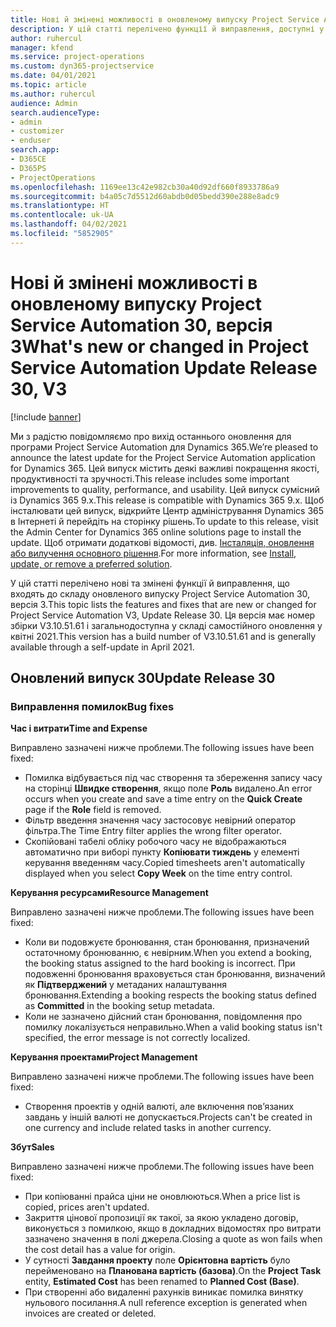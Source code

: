 ```yaml
---
title: Нові й змінені можливості в оновленому випуску Project Service Automation 30, версія 3
description: У цій статті перелічено функції й виправлення, доступні у випуску Project Service Automation 30, версія 3.
author: ruhercul
manager: kfend
ms.service: project-operations
ms.custom: dyn365-projectservice
ms.date: 04/01/2021
ms.topic: article
ms.author: ruhercul
audience: Admin
search.audienceType:
- admin
- customizer
- enduser
search.app:
- D365CE
- D365PS
- ProjectOperations
ms.openlocfilehash: 1169ee13c42e982cb30a40d92df660f8933786a9
ms.sourcegitcommit: b4a05c7d5512d60abdb0d05bedd390e288e8adc9
ms.translationtype: HT
ms.contentlocale: uk-UA
ms.lasthandoff: 04/02/2021
ms.locfileid: "5852905"
---
```

# <a name="whats-new-or-changed-in-project-service-automation-update-release-30-v3"></a><span data-ttu-id="044fb-103">Нові й змінені можливості в оновленому випуску Project Service Automation 30, версія 3</span><span class="sxs-lookup"><span data-stu-id="044fb-103">What's new or changed in Project Service Automation Update Release 30, V3</span></span>

[!include [banner](../includes/psa-now-project-operations.md)]

<span data-ttu-id="044fb-104">Ми з радістю повідомляємо про вихід останнього оновлення для програми Project Service Automation для Dynamics 365.</span><span class="sxs-lookup"><span data-stu-id="044fb-104">We’re pleased to announce the latest update for the Project Service Automation application for Dynamics 365.</span></span> <span data-ttu-id="044fb-105">Цей випуск містить деякі важливі покращення якості, продуктивності та зручності.</span><span class="sxs-lookup"><span data-stu-id="044fb-105">This release includes some important improvements to quality, performance, and usability.</span></span> <span data-ttu-id="044fb-106">Цей випуск сумісний із Dynamics 365 9.x.</span><span class="sxs-lookup"><span data-stu-id="044fb-106">This release is compatible with Dynamics 365 9.x.</span></span> <span data-ttu-id="044fb-107">Щоб інсталювати цей випуск, відкрийте Центр адміністрування Dynamics 365 в Інтернеті й перейдіть на сторінку рішень.</span><span class="sxs-lookup"><span data-stu-id="044fb-107">To update to this release, visit the Admin Center for Dynamics 365 online solutions page to install the update.</span></span> <span data-ttu-id="044fb-108">Щоб отримати додаткові відомості, див. [Інсталяція, оновлення або вилучення основного рішення](https://docs.microsoft.com/power-platform/admin/install-remove-preferred-solution).</span><span class="sxs-lookup"><span data-stu-id="044fb-108">For more information, see [Install, update, or remove a preferred solution](https://docs.microsoft.com/power-platform/admin/install-remove-preferred-solution).</span></span>

<span data-ttu-id="044fb-109">У цій статті перелічено нові та змінені функції й виправлення, що входять до складу оновленого випуску Project Service Automation 30, версія 3.</span><span class="sxs-lookup"><span data-stu-id="044fb-109">This topic lists the features and fixes that are new or changed for Project Service Automation V3, Update Release 30.</span></span> <span data-ttu-id="044fb-110">Ця версія має номер збірки V3.10.51.61 і загальнодоступна у складі самостійного оновлення у квітні 2021.</span><span class="sxs-lookup"><span data-stu-id="044fb-110">This version has a build number of V3.10.51.61 and is generally available through a self-update in April 2021.</span></span>

## <a name="update-release-30"></a><span data-ttu-id="044fb-111">Оновлений випуск 30</span><span class="sxs-lookup"><span data-stu-id="044fb-111">Update Release 30</span></span>

### <a name="bug-fixes"></a><span data-ttu-id="044fb-112">Виправлення помилок</span><span class="sxs-lookup"><span data-stu-id="044fb-112">Bug fixes</span></span>

<span data-ttu-id="044fb-113">**Час і витрати**</span><span class="sxs-lookup"><span data-stu-id="044fb-113">**Time and Expense**</span></span>

<span data-ttu-id="044fb-114">Виправлено зазначені нижче проблеми.</span><span class="sxs-lookup"><span data-stu-id="044fb-114">The following issues have been fixed:</span></span>

- <span data-ttu-id="044fb-115">Помилка відбувається під час створення та збереження запису часу на сторінці **Швидке створення**, якщо поле **Роль** видалено.</span><span class="sxs-lookup"><span data-stu-id="044fb-115">An error occurs when you create and save a time entry on the **Quick Create** page if the **Role** field is removed.</span></span>
- <span data-ttu-id="044fb-116">Фільтр введення значення часу застосовує невірний оператор фільтра.</span><span class="sxs-lookup"><span data-stu-id="044fb-116">The Time Entry filter applies the wrong filter operator.</span></span>
- <span data-ttu-id="044fb-117">Скопійовані табелі обліку робочого часу не відображаються автоматично при виборі пункту **Копіювати тиждень** у елементі керування введенням часу.</span><span class="sxs-lookup"><span data-stu-id="044fb-117">Copied timesheets aren't automatically displayed when you select **Copy Week** on the time entry control.</span></span>

<span data-ttu-id="044fb-118">**Керування ресурсами**</span><span class="sxs-lookup"><span data-stu-id="044fb-118">**Resource Management**</span></span>

<span data-ttu-id="044fb-119">Виправлено зазначені нижче проблеми.</span><span class="sxs-lookup"><span data-stu-id="044fb-119">The following issues have been fixed:</span></span>

- <span data-ttu-id="044fb-120">Коли ви подовжуєте бронювання, стан бронювання, призначений остаточному бронюванню, є невірним.</span><span class="sxs-lookup"><span data-stu-id="044fb-120">When you extend a booking, the booking status assigned to the hard booking is incorrect.</span></span> <span data-ttu-id="044fb-121">При подовженні бронювання враховується стан бронювання, визначений як **Підтверджений** у метаданих налаштування бронювання.</span><span class="sxs-lookup"><span data-stu-id="044fb-121">Extending a booking respects the booking status defined as **Committed** in the booking setup metadata.</span></span>
- <span data-ttu-id="044fb-122">Коли не зазначено дійсний стан бронювання, повідомлення про помилку локалізується неправильно.</span><span class="sxs-lookup"><span data-stu-id="044fb-122">When a valid booking status isn't specified, the error message is not correctly localized.</span></span>

<span data-ttu-id="044fb-123">**Керування проектами**</span><span class="sxs-lookup"><span data-stu-id="044fb-123">**Project Management**</span></span>

<span data-ttu-id="044fb-124">Виправлено зазначені нижче проблеми.</span><span class="sxs-lookup"><span data-stu-id="044fb-124">The following issues have been fixed:</span></span>

- <span data-ttu-id="044fb-125">Створення проектів у одній валюті, але включення пов’язаних завдань у іншій валюті не допускається.</span><span class="sxs-lookup"><span data-stu-id="044fb-125">Projects can't be created in one currency and include related tasks in another currency.</span></span>

<span data-ttu-id="044fb-126">**Збут**</span><span class="sxs-lookup"><span data-stu-id="044fb-126">**Sales**</span></span>

<span data-ttu-id="044fb-127">Виправлено зазначені нижче проблеми.</span><span class="sxs-lookup"><span data-stu-id="044fb-127">The following issues have been fixed:</span></span>

- <span data-ttu-id="044fb-128">При копіюванні прайса ціни не оновлюються.</span><span class="sxs-lookup"><span data-stu-id="044fb-128">When a price list is copied, prices aren't updated.</span></span>
- <span data-ttu-id="044fb-129">Закриття цінової пропозиції як такої, за якою укладено договір, виконується з помилкою, якщо в докладних відомостях про витрати зазначено значення в полі джерела.</span><span class="sxs-lookup"><span data-stu-id="044fb-129">Closing a quote as won fails when the cost detail has a value for origin.</span></span>
- <span data-ttu-id="044fb-130">У сутності **Завдання проекту** поле **Орієнтовна вартість** було перейменовано на **Планована вартість (базова)**.</span><span class="sxs-lookup"><span data-stu-id="044fb-130">On the **Project Task** entity, **Estimated Cost** has been renamed to **Planned Cost (Base)**.</span></span>
- <span data-ttu-id="044fb-131">При створенні або видаленні рахунків виникає помилка винятку нульового посилання.</span><span class="sxs-lookup"><span data-stu-id="044fb-131">A null reference exception is generated when invoices are created or deleted.</span></span>
